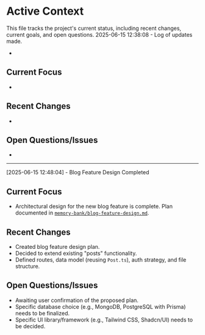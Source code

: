 # Active Context

This file tracks the project's current status, including recent changes, current goals, and open questions.
2025-06-15 12:38:08 - Log of updates made.

*

## Current Focus

*   

## Recent Changes

*   

## Open Questions/Issues

*
---
[2025-06-15 12:48:04] - Blog Feature Design Completed
## Current Focus
*   Architectural design for the new blog feature is complete. Plan documented in [`memory-bank/blog-feature-design.md`](memory-bank/blog-feature-design.md:1).

## Recent Changes
*   Created blog feature design plan.
*   Decided to extend existing "posts" functionality.
*   Defined routes, data model (reusing `Post.ts`), auth strategy, and file structure.

## Open Questions/Issues
*   Awaiting user confirmation of the proposed plan.
*   Specific database choice (e.g., MongoDB, PostgreSQL with Prisma) needs to be finalized.
*   Specific UI library/framework (e.g., Tailwind CSS, Shadcn/UI) needs to be decided.